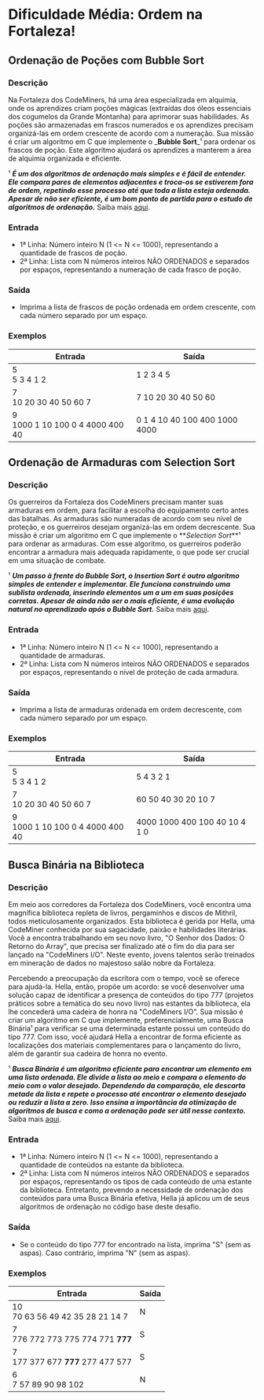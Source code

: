 # Dificuldade Média: Ordem na Fortaleza!

## Ordenação de Poções com Bubble Sort

### Descrição
Na Fortaleza dos CodeMiners, há uma área especializada em alquimia, onde os aprendizes criam poções mágicas (extraídas dos óleos essenciais dos cogumelos da Grande Montanha) para aprimorar suas habilidades. As poções são armazenadas em frascos numerados e os aprendizes precisam organizá-las em ordem crescente de acordo com a numeração. Sua missão é criar um algoritmo em C que implemente o _**Bubble Sort**_¹ para ordenar os frascos de poção. Este algoritmo ajudará os aprendizes a manterem a área de alquimia organizada e eficiente.

¹ _**É um dos algoritmos de ordenação mais simples e é fácil de entender. Ele compara pares de elementos adjacentes e troca-os se estiverem fora de ordem, repetindo esse processo até que toda a lista esteja ordenada. Apesar de não ser eficiente, é um bom ponto de partida para o estudo de algoritmos de ordenação.**_ Saiba mais [aqui](https://pt.wikipedia.org/wiki/Bubble_sort).

### Entrada
 - 1ª Linha: Número inteiro N (1 <= N <= 1000), representando a quantidade de frascos de poção.
 - 2ª Linha: Lista com N números inteiros NÃO ORDENADOS e separados por espaços, representando a numeração de cada frasco de poção.

### Saída
 - Imprima a lista de frascos de poção ordenada em ordem crescente, com cada número separado por um espaço.

### Exemplos

| **Entrada** | **Saída** |
|---|---|
| 5 <br> 5 3 4 1 2 | 1 2 3 4 5 |
| 7 <br> 10 20 30 40 50 60 7 | 7 10 20 30 40 50 60 |
| 9 <br> 1000 1 10 100 0 4 4000 400 40 | 0 1 4 10 40 100 400 1000 4000 |

## Ordenação de Armaduras com Selection Sort

### Descrição
Os guerreiros da Fortaleza dos CodeMiners precisam manter suas armaduras em ordem, para facilitar a escolha do equipamento certo antes das batalhas. As armaduras são numeradas de acordo com seu nível de proteção, e os guerreiros desejam organizá-las em ordem decrescente. Sua missão é criar um algoritmo em C que implemente o **_Selection Sort_**¹ para ordenar as armaduras. Com esse algoritmo, os guerreiros poderão encontrar a armadura mais adequada rapidamente, o que pode ser crucial em uma situação de combate.

¹ _**Um passo à frente do Bubble Sort, o Insertion Sort é outro algoritmo simples de entender e implementar. Ele funciona construindo uma sublista ordenada, inserindo elementos um a um em suas posições corretas. Apesar de ainda não ser o mais eficiente, é uma evolução natural no aprendizado após o Bubble Sort.**_ Saiba mais [aqui](https://pt.wikipedia.org/wiki/Insertion_sort).

### Entrada
 - 1ª Linha: Número inteiro N (1 <= N <= 1000), representando a quantidade de armaduras.
 - 2ª Linha: Lista com N números inteiros NÃO ORDENADOS e separados por espaços, representando o nível de proteção de cada armadura.

### Saída
 - Imprima a lista de armaduras ordenada em ordem decrescente, com cada número separado por um espaço.

### Exemplos

| **Entrada** | **Saída** |
|---|---|
| 5 <br> 5 3 4 1 2 | 5 4 3 2 1 |
| 7 <br> 10 20 30 40 50 60 7 | 60 50 40 30 20 10 7 |
| 9 <br> 1000 1 10 100 0 4 4000 400 40 | 4000 1000 400 100 40 10 4 1 0 |

## Busca Binária na Biblioteca

### Descrição
Em meio aos corredores da Fortaleza dos CodeMiners, você encontra uma magnífica biblioteca repleta de livros, pergaminhos e discos de Mithril, todos meticulosamente organizados. Esta biblioteca é gerida por Hella, uma CodeMiner conhecida por sua sagacidade, paixão e habilidades literárias. Você a encontra trabalhando em seu novo livro, "O Senhor dos Dados: O Retorno do Array", que precisa ser finalizado até o fim do dia para ser lançado na "CodeMiners I/O". Neste evento, jovens talentos serão treinados em mineração de dados no majestoso salão nobre da Fortaleza.

Percebendo a preocupação da escritora com o tempo, você se oferece para ajudá-la. Hella, então, propõe um acordo: se você desenvolver uma solução capaz de identificar a presença de conteúdos do tipo 777 (projetos práticos sobre a temática do seu novo livro) nas estantes da biblioteca, ela lhe concederá uma cadeira de honra na "CodeMiners I/O". Sua missão é criar um algoritmo em C que implemente, preferencialmente, uma Busca Binária¹ para verificar se uma determinada estante possui um conteúdo do tipo 777. Com isso, você ajudará Hella a encontrar de forma eficiente as localizações dos materiais complementares para o lançamento do livro, além de garantir sua cadeira de honra no evento.

¹ **_Busca Binária é um algoritmo eficiente para encontrar um elemento em uma lista ordenada. Ele divide a lista ao meio e compara o elemento do meio com o valor desejado. Dependendo da comparação, ele descarta metade da lista e repete o processo até encontrar o elemento desejado ou reduzir a lista a zero. Isso ensina a importância da otimização de algoritmos de busca e como a ordenação pode ser útil nesse contexto._** Saiba mais [aqui](https://pt.wikipedia.org/wiki/Pesquisa_bin%C3%A1ria).

### Entrada
 - 1ª Linha: Número inteiro N (1 <= N <= 1000), representando a quantidade de conteúdos na estante da biblioteca.
 - 2ª Linha: Lista com N números inteiros NÃO ORDENADOS e separados por espaços, representando os tipos de cada conteúdo de uma estante da biblioteca. Entretanto, prevendo a necessidade de ordenação dos conteúdos para uma Busca Binária efetiva, Hella já aplicou um de seus algoritmos de ordenação no código base deste desafio.

### Saída
 - Se o conteúdo do tipo 777 for encontrado na lista, imprima "S" (sem as aspas). Caso contrário, imprima "N" (sem as aspas).

### Exemplos

| **Entrada** | **Saída** |
|---|---|
| 10 <br> 70 63 56 49 42 35 28 21 14 7 | N |
| 7 <br> 776 772 773 775 774 771 **777** | S |
| 7 <br> 177 377 677 **777** 277 477 577  | S |
| 6 <br> 7 57 89 90 98 102 | N |
